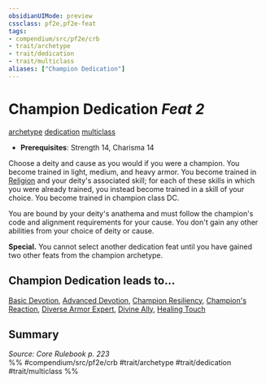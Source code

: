 ```yaml
---
obsidianUIMode: preview
cssclass: pf2e,pf2e-feat
tags:
- compendium/src/pf2e/crb
- trait/archetype
- trait/dedication
- trait/multiclass
aliases: ["Champion Dedication"]
---
```

# Champion Dedication  *Feat 2*  
[archetype](/rules/traits/archetype.md)  [dedication](/rules/traits/dedication.md)  [multiclass](/rules/traits/multiclass.md)  

- **Prerequisites**: Strength 14, Charisma 14

Choose a deity and cause as you would if you were a champion. You become trained in light, medium, and heavy armor. You become trained in [Religion](/compendium/skills.md#Religion) and your deity's associated skill; for each of these skills in which you were already trained, you instead become trained in a skill of your choice. You become trained in champion class DC.

You are bound by your deity's anathema and must follow the champion's code and alignment requirements for your cause. You don't gain any other abilities from your choice of deity or cause.

**Special.** You cannot select another dedication feat until you have gained two other feats from the champion archetype.

## Champion Dedication leads to...

[Basic Devotion](/compendium/feats/basic-devotion.md), [Advanced Devotion](/compendium/feats/advanced-devotion.md), [Champion Resiliency](/compendium/feats/champion-resiliency.md), [Champion's Reaction](/compendium/feats/champions-reaction.md), [Diverse Armor Expert](/compendium/feats/diverse-armor-expert.md), [Divine Ally](/compendium/feats/divine-ally.md), [Healing Touch](/compendium/feats/healing-touch.md)

## Summary

*Source: Core Rulebook p. 223*  
%% #compendium/src/pf2e/crb #trait/archetype #trait/dedication #trait/multiclass %%